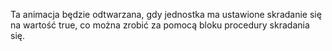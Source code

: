 Ta animacja będzie odtwarzana, gdy jednostka ma ustawione skradanie się na wartość true, co można zrobić za pomocą bloku procedury skradania się.